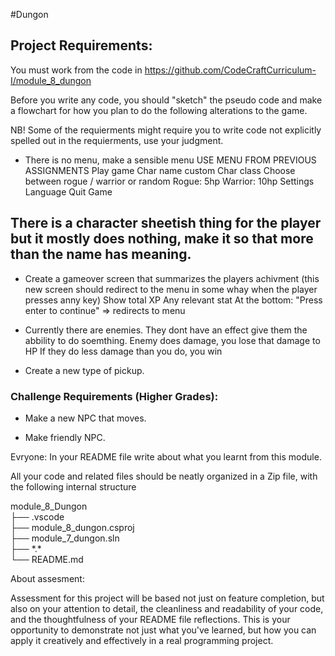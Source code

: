 
#Dungon 

## Project Requirements:

You must work from the code in https://github.com/CodeCraftCurriculum-I/module_8_dungon

Before you write any code, you should "sketch" the pseudo code and make a flowchart for how you plan to do the following alterations to the game.

NB! Some of the requierments might require you to write code not explicitly spelled out in the requierments, use your judgment.


- There is no menu, make a sensible menu USE MENU FROM PREVIOUS ASSIGNMENTS
    Play game
        Char name custom
        Char class
            Choose between rogue / warrior or random
                Rogue: 5hp
                Warrior: 10hp
    Settings
        Language
    Quit Game
    
## There is a character sheetish thing for the player but it mostly does nothing, make it so that more than the name has meaning. 

- Create a gameover screen that summarizes the players achivment (this new screen should redirect to the menu in some whay when the player presses anny key)
    Show total XP
    Any relevant stat
    At the bottom:
        "Press enter to continue" => redirects to menu

- Currently there are enemies. They dont have an effect give them the abbility to do soemthing.
    Enemy does damage, you lose that damage to HP
    If they do less damage than you do, you win
    
- Create a new type of pickup.

### Challenge Requirements (Higher Grades):

- Make a new NPC that moves.

- Make friendly NPC.


Evryone: In your README file write about what you learnt from this module.

All your code and related files should be neatly organized in a Zip file, with the following internal structure

module_8_Dungon  
├── .vscode  
├── module_8_dungon.csproj  
├── module_7_dungon.sln  
├── \*.\*  
└── README.md  

About assesment:

Assessment for this project will be based not just on feature completion, but also on your attention to detail, the cleanliness and readability of your code, and the thoughtfulness of your README file reflections. This is your opportunity to demonstrate not just what you've learned, but how you can apply it creatively and effectively in a real programming project.


